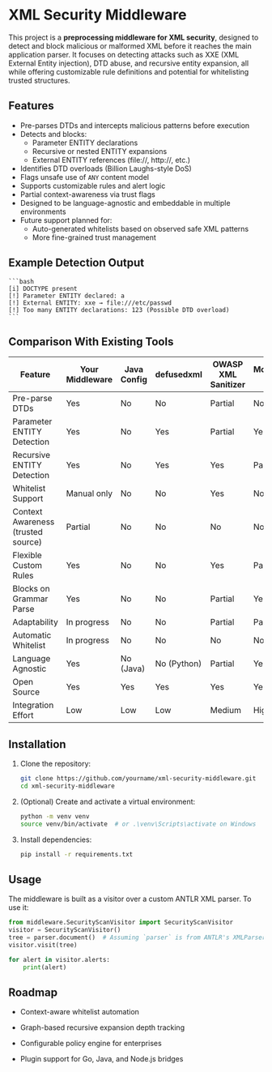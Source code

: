 # XML Security Middleware

This project is a **preprocessing middleware for XML security**, designed to detect and block malicious or malformed XML before it reaches the main application parser. It focuses on detecting attacks such as XXE (XML External Entity injection), DTD abuse, and recursive entity expansion, all while offering customizable rule definitions and potential for whitelisting trusted structures.

## Features

- Pre-parses DTDs and intercepts malicious patterns before execution
- Detects and blocks:
  - Parameter ENTITY declarations
  - Recursive or nested ENTITY expansions
  - External ENTITY references (file://, http://, etc.)
- Identifies DTD overloads (Billion Laughs-style DoS)
- Flags unsafe use of `ANY` content model
- Supports customizable rules and alert logic
- Partial context-awareness via trust flags
- Designed to be language-agnostic and embeddable in multiple environments
- Future support planned for:
  - Auto-generated whitelists based on observed safe XML patterns
  - More fine-grained trust management

## Example Detection Output
    ```bash
    [i] DOCTYPE present  
    [!] Parameter ENTITY declared: a  
    [!] External ENTITY: xxe → file:///etc/passwd  
    [!] Too many ENTITY declarations: 123 (Possible DTD overload) 
    ```

## Comparison With Existing Tools

| Feature                              | Your Middleware | Java Config | defusedxml | OWASP XML Sanitizer | ModSecurity WAF | Go (encoding/xml) |
|-------------------------------------|------------------|-------------|-------------|----------------------|------------------|--------------------|
| Pre-parse DTDs                      | Yes              | No          | No          | Partial              | No               | No (blocks entirely) |
| Parameter ENTITY Detection          | Yes              | No          | Yes         | Partial              | Yes              | No (blocks entirely) |
| Recursive ENTITY Detection          | Yes              | No          | Yes         | Yes                  | Partial          | No (blocks entirely) |
| Whitelist Support                   | Manual only      | No          | No          | Yes                  | No               | No                 |
| Context Awareness (trusted source)  | Partial          | No          | No          | No                   | No               | No                 |
| Flexible Custom Rules               | Yes              | No          | No          | Yes                  | Partial          | No                 |
| Blocks on Grammar Parse             | Yes              | No          | No          | Partial              | Yes              | Yes                |
| Adaptability                        | In progress      | No          | No          | Partial              | Partial          | No                 |
| Automatic Whitelist                 | In progress      | No          | No          | No                   | No               | No                 |
| Language Agnostic                   | Yes              | No (Java)   | No (Python) | Partial              | Yes              | Yes (Go)           |
| Open Source                         | Yes              | Yes         | Yes         | Yes                  | Yes              | Yes                |
| Integration Effort                  | Low              | Low         | Low         | Medium               | High             | Low                |

## Installation

1. Clone the repository:
   ```bash
   git clone https://github.com/yourname/xml-security-middleware.git
   cd xml-security-middleware

    ```
2. (Optional) Create and activate a virtual environment:
    ```bash
    python -m venv venv
    source venv/bin/activate  # or .\venv\Scripts\activate on Windows
    ```

3. Install dependencies:
    ```bash
    pip install -r requirements.txt
    ```

## Usage
The middleware is built as a visitor over a custom ANTLR XML parser. To use it:
```python
from middleware.SecurityScanVisitor import SecurityScanVisitor
visitor = SecurityScanVisitor()
tree = parser.document()  # Assuming `parser` is from ANTLR's XMLParser
visitor.visit(tree)

for alert in visitor.alerts:
    print(alert)
```


## Roadmap

- Context-aware whitelist automation

- Graph-based recursive expansion depth tracking

- Configurable policy engine for enterprises

- Plugin support for Go, Java, and Node.js bridges
